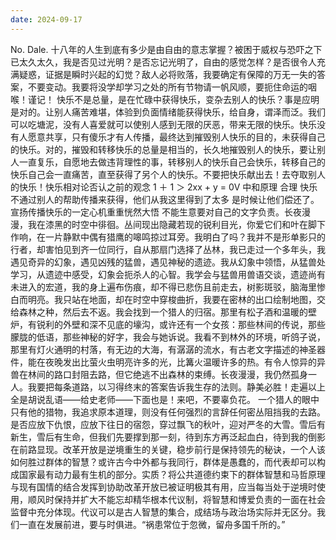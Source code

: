 ```yaml
---
date: 2024-09-17
---
```


No.
Dale.
十八年的人生到底有多少是由自由的意志掌握？被困于威权与恐吓之下已太久太久，我是否见过光明？是否忘记光明了，自由的感觉怎样？是否很令人充满疑惑，证据是瞬时兴起的幻觉？敌人必将败落，我要确定有保障的万无一失的答案，不要变动。我要将没学却学习之处的所有节物请一帆风顺，要扼住命运的咽喉！谨记！
快乐不是总量，是在忙碌中获得快乐，变杂去别人的快乐？事是应明是对的。让别人痛苦难堪，体验到负面情绪能获得快乐，给自身，谓泽而泛。我们可以吃塘泥，没有人喜爱就可以使别人感到无限的厌恶，带来无限的快乐。快乐没有人愿意共享，只有傻乐才有人传播，最终达到摧毁别人快乐的目的，未获得自己的快乐。对的，摧毁和转移快乐的总量是相当的，长久地摧毁别人的快乐，要让别人一直复乐，自愿地去做违背理性的事，转移别人的快乐自己会快乐，转移自己的快乐自己会一直痛苦，直至获得了另个人的快乐。不要把快乐献出去！去夺取别人的快乐！快乐相对论否认之前的观念 1 ＋ 1 ＞ 2xx + y = 0V 中和原理 合理
快乐不通过别人的帮助传播来获得，他们从我这里得到了太多
是时候让他们偿还了。宣扬传播快乐的一定心机重重恍然大悟
不能生意要对自己的文字负责。长夜漫漫，我在漆黑的时空中徘徊。丛间现出隐藏若现的锐利目光，你爱它们和叶在脚下作响，在一片静默中偶有猎鹰的嗥鸣掠过耳旁。我明白了吗？我并不是形单影只的行者，却害怕见到齐一位同行，自从那扇门选择了丛林，我已走过一个多年头，我遇见奇异的幻象，遇见凶残的猛兽，遇见神秘的遗迹。我从幻象中领悟，从猛兽处学习，从遗迹中感受，幻象会扼杀人的心智。我学会与猛兽用兽语交谈，遗迹尚有未进入的宏道，我的身上遍布伤痕，却不得已悲伤且前走去，树影斑驳，脑海里惨白而明亮。我只站在地面，却在时空中穿梭曲折，我要在密林的出口绘制地图，交给森林之种，然后去不返。我会找到一个猎人的归宿。那里有松子酒和温暖的壁炉，有锐利的外壁和深不见底的壕沟，或许还有一个女孩：那些林间的传说，那些朦胧的低语，那些神秘的好字，我会与她诉说。我看不到林外的环境，听鸽子说，那里有灯火通明的村落，有无边的大海，有潺潺的流水，有古老文字描述的神圣器件，能在夜晚发出比萤火虫明亮许多的光，比篝火温暖许多的热。有令人惊异的异兽在林间的路口封阻去路，但它绝逃不出森林的束缚。长夜漫漫，我仍然孤身一人。我要把每条道路，以习得终末的答案告诉我生存的法则。静美必胜！走遍以上全是胡说乱语——给史老师——下面也是！来吧，不要辜负花。
一个猎人的眼中只有他的猎物，我追求原本道理，则没有任何强烈的言辞任何密丛阻挡我的去路。是否应放下仇恨，应放下往日的宿怨，穿过飘飞的秋叶，迎对严冬的大雪。雪后有新生，雪后有生命，但我们先要撑到那一刻，待到东方再泛起血白，待到我的倒影在前路显现。改革开放是逆境重生的关键，稳步前行是保持领先的秘诀，一个人该如何胜过群体的智慧？或许古今中外都与我同行，群体是愚蠢的，而代表却可以构成国家最有动力最有生机的部分。实质？将公共道德约束下的群体智慧和马哲原理与现有国情的结合发挥到协助改革开放已被证明极其有用，应当每当处于逆境时使用，顺风时保持并扩大不能忘却精华根本代议制，将智慧和博爱负责的一面在社会监督中充分体现。代议可以是古人智慧的集合，成结场与政治场实际并无区分。我们一直在发展前进，要与时俱进。“祸患常位于忽微，留舟多国千所的。”
